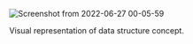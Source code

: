 ![Screenshot from 2022-06-27 00-05-59](https://user-images.githubusercontent.com/83636572/175829112-94aaab54-fd2a-4bab-9f31-6286e33a8e6a.png)

Visual representation of data structure concept.
